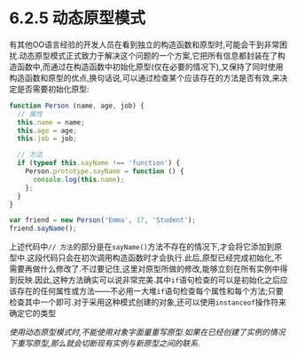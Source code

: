 # 6.2.5 动态原型模式

有其他OO语言经验的开发人员在看到独立的构造函数和原型时,可能会干到非常困扰.动态原型模式正式致力于解决这个问题的一个方案,它把所有信息都封装在了构造函数中,而通过在构造函数中初始化原型(仅在必要的情况下),又保持了同时使用构造函数和原型的优点,换句话说,可以通过检查某个应该存在的方法是否有效,来决定是否需要初始化原型:

``` js .line-numbers
function Person (name, age, job) {
  // 属性
  this.name = name;
  this.age = age;
  this.job = job;

  // 方法
  if (typeof this.sayName !== 'function') {
    Person.prototype.sayName = function () {
      console.log(this.name);
    };
  }
}

var friend = new Person('Emma', 17, 'Student');
friend.sayName();
```

上述代码中``// 方法``的部分是在`sayName()`方法不存在的情况下,才会将它添加到原型中.这段代码只会在初次调用构造函数时才会执行.此后,原型已经完成初始化,不需要再做什么修改了.不过要记住,这里对原型所做的修改,能够立刻在所有实例中得到反映.因此,这种方法确实可以说非常完美.其中`if`语句检查的可以是初始化之后应该存在的任何属性或方法——不必用一大堆`if`语句检查每个属性和每个方法;只要检查其中一个即可.对于采用这种模式创建的对象,还可以使用`instanceof`操作符来确定它的类型

*使用动态原型模式时,不能使用对象字面量重写原型.如果在已经创建了实例的情况下重写原型,那么就会切断现有实例与新原型之间的联系.*
